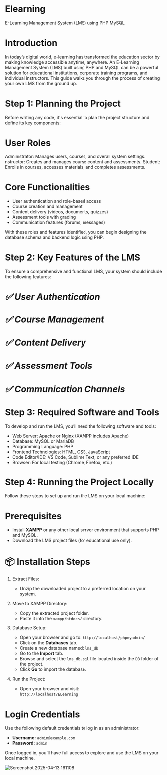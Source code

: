 # Elearning
E-Learning Management System (LMS) using PHP MySQL


# Introduction

In today’s digital world, e-learning has transformed the education sector by making knowledge accessible anytime, anywhere. An E-Learning Management System (LMS) built using PHP and MySQL can be a powerful solution for educational institutions, corporate training programs, and individual instructors. This guide walks you through the process of creating your own LMS from the ground up.


# Step 1: Planning the Project

Before writing any code, it's essential to plan the project structure and define its key components:

# User Roles
Administrator: Manages users, courses, and overall system settings.
nstructor: Creates and manages course content and assessments.
Student: Enrolls in courses, accesses materials, and completes assessments.

# Core Functionalities
- User authentication and role-based access
- Course creation and management
- Content delivery (videos, documents, quizzes)
- Assessment tools with grading
- Communication features (forums, messages)

With these roles and features identified, you can begin designing the database schema and backend logic using PHP.

# Step 2: Key Features of the LMS

To ensure a comprehensive and functional LMS, your system should include the following features:

# *✅ User Authentication*
# *✅ Course Management*
# *✅ Content Delivery*
# *✅ Assessment Tools*
# *✅ Communication Channels*

# Step 3: Required Software and Tools

To develop and run the LMS, you’ll need the following software and tools:

- Web Server: Apache or Nginx (XAMPP includes Apache)
- Database: MySQL or MariaDB
- Programming Language: PHP
- Frontend Technologies: HTML, CSS, JavaScript
- Code Editor/IDE: VS Code, Sublime Text, or any preferred IDE
- Browser: For local testing (Chrome, Firefox, etc.)

# Step 4: Running the Project Locally

Follow these steps to set up and run the LMS on your local machine:

# Prerequisites
- Install **XAMPP** or any other local server environment that supports PHP and MySQL.
- Download the LMS project files (for educational use only).

# 📦 Installation Steps

1. Extract Files:
   - Unzip the downloaded project to a preferred location on your system.

2. Move to XAMPP Directory:
   - Copy the extracted project folder.
   - Paste it into the `xampp/htdocs/` directory.

3. Database Setup:
   - Open your browser and go to: `http://localhost/phpmyadmin/`
   - Click on the **Databases** tab.
   - Create a new database named: `lms_db`
   - Go to the **Import** tab.
   - Browse and select the `lms_db.sql` file located inside the `DB` folder of the project.
   - Click **Go** to import the database.

4. Run the Project:
   - Open your browser and visit:  
     `http://localhost/ELearning`

# Login Credentials

Use the following default credentials to log in as an administrator:

- **Username:** `admin@example.com`  
- **Password:** `admin`

Once logged in, you’ll have full access to explore and use the LMS on your local machine.

![Screenshot 2025-04-13 161108](https://github.com/user-attachments/assets/9f4dc789-7b6f-4032-84d0-8d41d9fc7b4e)
